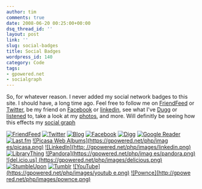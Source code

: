 ```yaml
---
author: tim
comments: true
date: 2008-06-20 00:25:00+00:00
dsq_thread_id: ''
layout: post
link: ''
slug: social-badges
title: Social Badges
wordpress_id: 140
category: Code
tags:
- gpowered.net
- socialgraph
---
```


So, for whatever reason. I never added my social network badges to this site.
I should have, a long time ago. Feel free to follow me on
[FriendFeed](http://friendfeed.com/broderboy) or
[Twitter](http://twitter.com/broderboy), be my friend on
[Facebook](http://www.facebook.com/profile.php?id=17500954) or
[linkedin](http://www.linkedin.com/pub/5/749/644), see what I've
[Dugg](http://www.digg.com/users/timothybroder) or
[listened](http://www.last.fm/user/broderboy/) to, take a look at my
[photos](http://picasaweb.google.com/timothy.broder), and more. Will definitly
be seeing how this effects my [social
graph](http://code.google.com/apis/socialgraph/)  
  
[![FriendFeed](https://gpowered.net/php/images/internal.png)](http://friendfeed.com/broderboy) [![Twitter](https://gpowered.net/php/images/twitter.png)](http://twitter.com/broderboy)
[![Blog](https://gpowered.net/php/images/blog.png)](http://blog.gpowered.net/) 
[![Facebook](https://gpowered.net/php/images/facebook.png)](http://www.facebook.com/profile.php?id=17500954) [![Digg](https://gpowered.net/php/images/digg.png
)](http://www.digg.com/users/timothybroder) [![Google Reader](https://gpowered.net/php/images/googlereader.png)](http://www.google.com/reader/shared/16162999404522159936) [![Last.fm](https://gpowered.net/php/images/lastfm.png)](http://www.last.fm/user/broderboy/) [![Picasa Web Albums](https://gpowered.net/php/imag
es/picasa.png)](http://picasaweb.google.com/timothy.broder) [![LinkedIn](http:
//gpowered.net/php/images/linkedin.png)](http://www.linkedin.com/pub/5/749/644
) [![LibraryThing](https://gpowered.net/php/images/librarything.png)](http://www.librarything.com/profile/broderboy) [![Pandora](https://gpowered.net/php/imag
es/pandora.png)](http://www.pandora.com/people/timothy.broder) [![del.icio.us]
(https://gpowered.net/php/images/delicious.png)](http://del.icio.us/broderboy) 
[![StumbleUpon](https://gpowered.net/php/images/stumbleupon.png)](http://broderboy.stumbleupon.com/) [![Tumblr](https://gpowered.net/php/images/tumblr.png)](http://broderboy.tumblr.com/) [![YouTube](https://gpowered.net/php/images/youtub
e.png)](http://www.youtube.com/profile?user=broderboy) [![Pownce](http://gpowe
red.net/php/images/pownce.png)](http://pownce.com/broderboy/)
